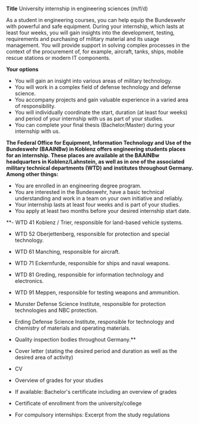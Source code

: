 **Title**
University internship in engineering sciences (m/f/d)

As a student in engineering courses, you can help equip the Bundeswehr with powerful and safe equipment. During your internship, which lasts at least four weeks, you will gain insights into the development, testing, requirements and purchasing of military material and its usage management. You will provide support in solving complex processes in the context of the procurement of, for example, aircraft, tanks, ships, mobile rescue stations or modern IT components.

**Your options**

-	You will gain an insight into various areas of military technology.
-	You will work in a complex field of defense technology and defense science.
-	You accompany projects and gain valuable experience in a varied area of responsibility.
-	You will individually coordinate the start, duration (at least four weeks) and period of your internship with us as part of your studies.
-	You can complete your final thesis (Bachelor/Master) during your internship with us.

**The Federal Office for Equipment, Information Technology and Use of the Bundeswehr (BAAINBw) in Koblenz offers engineering students places for an internship. These places are available at the BAAINBw headquarters in Koblenz/Lahnstein, as well as in one of the associated military technical departments (WTD) and institutes throughout Germany. Among other things:**

-	You are enrolled in an engineering degree program.
-	You are interested in the Bundeswehr, have a basic technical understanding and work in a team on your own initiative and reliably.
-	Your internship lasts at least four weeks and is part of your studies.
-	You apply at least two months before your desired internship start date.

**- WTD 41 Koblenz / Trier, responsible for land-based vehicle systems.
- WTD 52 Oberjettenberg, responsible for protection and special technology.
- WTD 61 Manching, responsible for aircraft.
- WTD 71 Eckernfurde, responsible for ships and naval weapons.
- WTD 81 Greding, responsible for information technology and electronics.
- WTD 91 Meppen, responsible for testing weapons and ammunition.
- Munster Defense Science Institute, responsible for protection technologies and
  NBC protection.
- Erding Defense Science Institute, responsible for technology and chemistry of
  materials and operating materials.
- Quality inspection bodies throughout Germany.**

-	Cover letter (stating the desired period and duration as well as the desired area of activity)
-	CV
-	Overview of grades for your studies
-	If available: Bachelor's certificate including an overview of grades
-	Certificate of enrollment from the university/college
-	For compulsory internships: Excerpt from the study regulations
